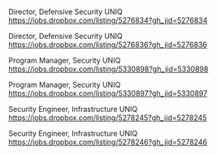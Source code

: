 Director, Defensive Security UNIQ https://jobs.dropbox.com/listing/5276834?gh_jid=5276834

Director, Defensive Security UNIQ https://jobs.dropbox.com/listing/5276836?gh_jid=5276836

Program Manager, Security UNIQ https://jobs.dropbox.com/listing/5330898?gh_jid=5330898

Program Manager, Security UNIQ https://jobs.dropbox.com/listing/5330897?gh_jid=5330897

Security Engineer, Infrastructure UNIQ https://jobs.dropbox.com/listing/5278245?gh_jid=5278245

Security Engineer, Infrastructure UNIQ https://jobs.dropbox.com/listing/5278246?gh_jid=5278246

